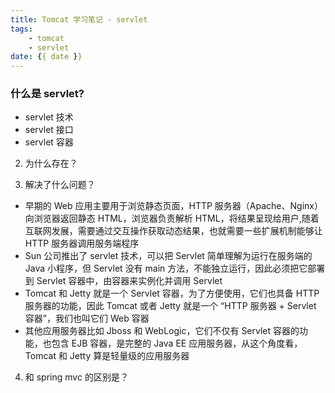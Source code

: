 ```yaml
---
title: Tomcat 学习笔记 - servlet
tags: 
    - tomcat
    - servlet
date: {{ date }}
---
```


### 什么是 servlet?
- servlet 技术
- servlet 接口
- servlet 容器

2. 为什么存在？

3. 解决了什么问题？
- 早期的 Web 应用主要用于浏览静态页面，HTTP 服务器（Apache、Nginx）向浏览器返回静态 HTML，浏览器负责解析 HTML，将结果呈现给用户,随着互联网发展，需要通过交互操作获取动态结果，也就需要一些扩展机制能够让 HTTP 服务器调用服务端程序
- Sun 公司推出了 servlet 技术，可以把 Servlet 简单理解为运行在服务端的 Java 小程序，但 Servlet 没有 main 方法，不能独立运行，因此必须把它部署到 Servlet 容器中，由容器来实例化并调用 Servlet
- Tomcat 和 Jetty 就是一个 Servlet 容器，为了方便使用，它们也具备 HTTP 服务器的功能，因此 Tomcat 或者 Jetty 就是一个 “HTTP 服务器 + Servlet 容器”，我们也叫它们 Web 容器
- 其他应用服务器比如 Jboss 和 WebLogic，它们不仅有 Servlet 容器的功能，也包含 EJB 容器，是完整的 Java EE 应用服务器，从这个角度看，Tomcat 和 Jetty 算是轻量级的应用服务器


4. 和 spring mvc 的区别是？
